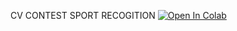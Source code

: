 CV CONTEST
SPORT RECOGITION
  [![Open In Colab](https://colab.research.google.com/assets/colab-badge.svg)](https://colab.research.google.com/drive/1SRNj0MJtEIGoL1Ntuky6mfHc0R-t3vmR?usp=sharing)
